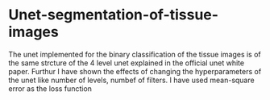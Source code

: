 # Unet-segmentation-of-tissue-images
The unet implemented for the binary classification of the tissue images is of the same strcture of the 4 level unet explained in the official unet white paper. Furthur I have shown the effects of changing the hyperparameters of the unet like number of levels, numbef of filters. I have used mean-square error as the loss function 

